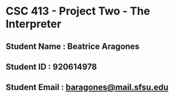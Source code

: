 # CSC 413 - Project Two - The Interpreter

## Student Name  : Beatrice Aragones

## Student ID    : 920614978

## Student Email : baragones@mail.sfsu.edu
